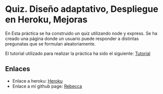 # Quiz. Diseño adaptativo, Despliegue en Heroku, Mejoras

En Esta práctica se ha construido un quiz utilizando node y express. Se ha creado una página donde un usuario puede 
responder a distintas pregunatas que se formulan aleatoriamente.


El tutorial utilizado para realizar la práctica ha sido el siguiente: [Tutorial](https://github.com/crguezl/miriada-upm-dsnh5jsnode#m%C3%B3dulo-vi-el-proyecto-quiz-y-mvc)

## Enlaces

* Enlace a heroku: [Heroku](https://sytw-quiz2.herokuapp.com/)
* Enlace a mi github page: [Rebecca](http://rebeccamartinez.github.io/)

